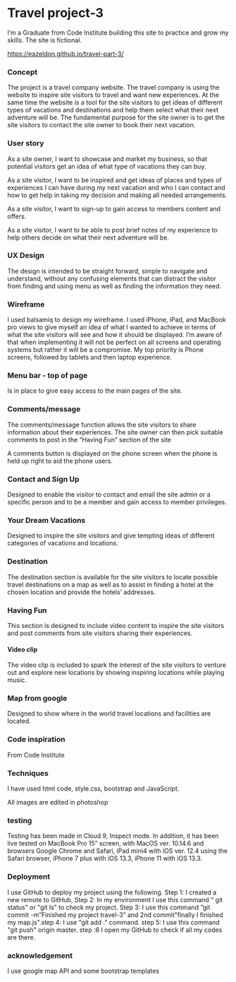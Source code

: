 # Travel project-3  

I’m a Graduate from Code Institute building this site to practice and grow my skills. The site is fictional.

https://eazeldon.github.io/travel-part-3/

### Concept

The project is a travel company website. The travel company is using the website to inspire site visitors to travel and want new experiences. At the same time the website is a tool for the site visitors to get ideas of different types of vacations and destinations and help them select what their next adventure will be. The fundamental purpose for the site owner is to get the site visitors to contact the site owner to book their next vacation.

### User story 

As a site owner, I want to showcase and market my business, so that potential visitors get an idea of what type of vacations they can buy.

As a site visitor, I want to be inspired and get ideas of places and types of experiences I can have during my next vacation and who I can contact and how to get help in taking my decision and making all needed arrangements. 

As a site visitor, I want to sign-up to gain access to members content and offers.

As a site visitor, I want to be able to post brief notes of my experience to help others decide on what their next adventure will be.


### UX Design

The design is intended to be straight forward, simple to navigate and understand, without any confusing elements that can distract the visitor from finding and using menu as well as finding the information they need.


### Wireframe

I used balsamiq to design my wireframe. I used iPhone, iPad, and MacBook pro views to give myself an idea of what I wanted to achieve in terms of what the site visitors will see and how it should be displayed. I’m aware of that when implementing it will not be perfect on all screens and operating systems but rather it will be a compromise. My top priority is Phone screens, followed by tablets and then laptop experience.


### Menu bar - top of page

Is in place to give easy access to the main pages of the site.


### Comments/message

The comments/message function allows the site visitors to share information about their experiences. The site owner can then pick suitable comments to post in the “Having Fun” section of the site

A comments button is displayed on the phone screen when the phone is held up right to aid the phone users. 


### Contact and Sign Up

Designed to enable the visitor to contact and email the site admin or a specific person and to be a member and gain access to member privileges. 


### Your Dream Vacations

Designed to inspire the site visitors and give tempting ideas of different categories of vacations and locations.


### Destination

The destination section is available for the site visitors to locate possible travel destinations on a map as well as to assist in finding a hotel at the chosen location and provide the hotels’ addresses.

### Having Fun

This section is designed to include video content to inspire the site visitors and post comments from site visitors sharing their experiences.

#### Video clip

The video clip is included to spark the interest of the site visitors to venture out and explore new locations by showing inspiring locations while playing music.


### Map from google

Designed to show where in the world travel locations and facilities are located. 


### Code inspiration

From Code Institute


### Techniques

I have used html code, style.css, bootstrap and JavaScript.

All images are edited in photoshop

 
### testing

Testing has been made in Cloud 9, Inspect mode. In addition, it has been live tested on MacBook Pro 15” screen, with MacOS ver. 10.14.6 and browsers Google Chrome and Safari, iPad mini4 with iOS ver. 12.4 using the Safari browser, iPhone 7 plus with iOS 13.3, iPhone 11 with iOS 13.3.


### Deployment
I use GitHub to deploy my project using the following. Step 1: I created a new remote to GitHub, Step 2: In my environment I use this command " git status" or "git ls" to check my project. Step 3: I use this command ”git commit -m”Finished my project travel-3” and 2nd commit"finally I finished my map.js".step 4: I use "git add ." command. step 5: I use this command "git push" origin master. step :6 I open my GitHub to check if all my codes are there.




### acknowledgement

I use google map API and some bootstrap templates
